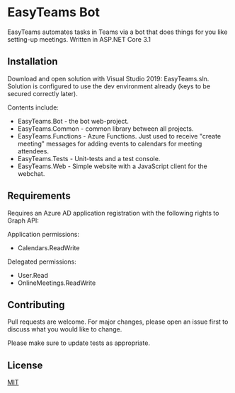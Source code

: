 # EasyTeams Bot

EasyTeams automates tasks in Teams via a bot that does things for you like setting-up meetings. Written in ASP.NET Core 3.1

## Installation

Download and open solution with Visual Studio 2019: EasyTeams.sln.
Solution is configured to use the dev environment already (keys to be secured correctly later). 

Contents include:
* EasyTeams.Bot - the bot web-project.
* EasyTeams.Common - common library between all projects.
* EasyTeams.Functions - Azure Functions. Just used to receive "create meeting" messages for adding events to calendars for meeting attendees.
* EasyTeams.Tests - Unit-tests and a test console.
* EasyTeams.Web - Simple website with a JavaScript client for the webchat.

## Requirements
Requires an Azure AD application registration with the following rights to Graph API:

Application permissions:
* Calendars.ReadWrite

Delegated permissions:
* User.Read
* OnlineMeetings.ReadWrite

## Contributing
Pull requests are welcome. For major changes, please open an issue first to discuss what you would like to change.

Please make sure to update tests as appropriate.

## License
[MIT](https://choosealicense.com/licenses/mit/)
